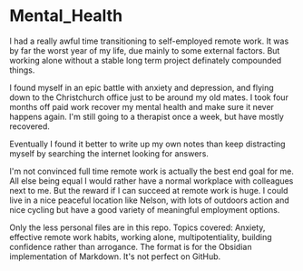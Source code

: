 # Mental_Health

I had a really awful time transitioning to self-employed remote work. It was by far the worst year of my life, due mainly to some external factors. But working alone without a stable long term project definately compounded things. 

I found myself in an epic battle with anxiety and depression, and flying down to the Christchurch office just to be around my old mates. I took four months off paid work recover my mental health and make sure it never happens again. I'm still going to a therapist once a week, but have mostly recovered.  

Eventually I found it better to write up my own notes than keep distracting myself by searching the internet looking for answers.  

I'm not convinced full time remote work is actually the best end goal for me. All else being equal I would rather have a normal workplace with colleagues  next to me. But the reward if I can succeed at remote work is huge.  I could live in a nice peaceful location like Nelson, with lots of outdoors action and nice cycling but have a good variety of meaningful employment options.

Only the less personal files are in this repo. Topics covered: Anxiety, effective remote work habits, working alone, multipotentiality, building confidence rather than arrogance.  The format is for the Obsidian implementation of Markdown.  It's not perfect on GitHub.
